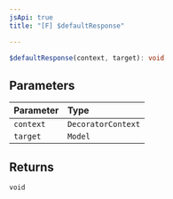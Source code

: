 ```yaml
---
jsApi: true
title: "[F] $defaultResponse"

---
```

```ts
$defaultResponse(context, target): void
```

## Parameters

| Parameter | Type |
| :------ | :------ |
| `context` | `DecoratorContext` |
| `target` | `Model` |

## Returns

`void`
